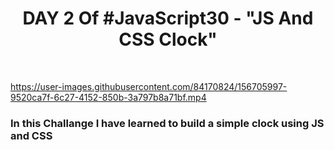 <h1 align="center">DAY 2 Of #JavaScript30 - "JS And CSS Clock"</h1>
<br>

https://user-images.githubusercontent.com/84170824/156705997-9520ca7f-6c27-4152-850b-3a797b8a71bf.mp4

<h3> In this Challange I have learned to build a simple clock using JS and CSS</h3>
